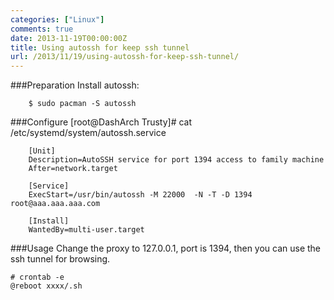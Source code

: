 ```yaml
---
categories: ["Linux"]
comments: true
date: 2013-11-19T00:00:00Z
title: Using autossh for keep ssh tunnel
url: /2013/11/19/using-autossh-for-keep-ssh-tunnel/
---
```


###Preparation
Install autossh:

```
	$ sudo pacman -S autossh

```
###Configure
[root@DashArch Trusty]# cat /etc/systemd/system/autossh.service

```
	[Unit]
	Description=AutoSSH service for port 1394 access to family machine
	After=network.target
	
	[Service]
	ExecStart=/usr/bin/autossh -M 22000  -N -T -D 1394 root@aaa.aaa.aaa.com
	
	[Install]
	WantedBy=multi-user.target

```
###Usage
Change the proxy to 127.0.0.1, port is 1394, then you can use the ssh tunnel for browsing. 

```
# crontab -e
@reboot xxxx/.sh
```
